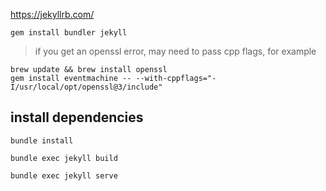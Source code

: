 https://jekyllrb.com/

```
gem install bundler jekyll

```

> if you get an openssl error, may need to pass cpp flags, for example

```
brew update && brew install openssl
gem install eventmachine -- --with-cppflags="-I/usr/local/opt/openssl@3/include"
```

## install dependencies

`bundle install`

`bundle exec jekyll build`

`bundle exec jekyll serve`
